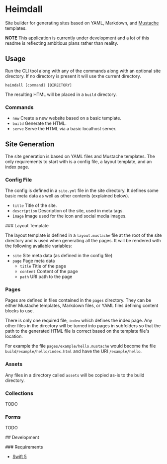 # Heimdall

Site builder for generating sites based on YAML, Markdown, and [Mustache](https://mustache.github.io/) templates.

**NOTE** This application is currently under development and a lot of this readme is reflecting ambitious plans rather than reality.

## Usage

Run the CLI tool along with any of the commands along with an optional site directory. If no directory is present it will use the current directory.

```shell
heimdall [command] [DIRECTORY]
```

The resulting HTML will be placed in a `build` directory.

### Commands

* `new` Create a new website based on a basic template.
* `build` Generate the HTML.
* `serve` Serve the HTML via a basic localhost server.

## Site Generation

The site generation is based on YAML files and Mustache templates. The only requirements to start with is a config file, a layout template, and an index page.

### Config File

The config is defined in a `site.yml` file in the site directory. It defines some basic meta data as well as other contents (explained below).

* `title` Title of the site.
* `description` Description of the site, used in meta tags.
* `image` Image used for the icon and social media images.

### Layout Template

The layout template is defined in a `layout.mustache` file at the root of the site directory and is used when generating all the pages. It will be rendered with the following available variables:

* `site` Site meta data (as defined in the config file)
* `page` Page meta data
  * `title` Title of the page
  * `content` Content of the page
  * `path` URI path to the page

### Pages

Pages are defined in files contained in the `pages` directory. They can be either Mustache templates, Markdown files, or YAML files defining content blocks to use.

There is only one required file, `index` which defines the index page. Any other files in the directory will be turned into pages in subfolders so that the path to the generated HTML file is correct based on the template file's location.

For example the file `pages/example/hello.mustache` would become the file `build/example/hello/index.html` and have the URI `/example/hello`.

### Assets

Any files in a directory called `assets` will be copied as-is to the build directory.

### Collections

TODO

### Forms

TODO

## Development

### Requirements

* [Swift 5](https://swift.org/)
